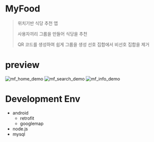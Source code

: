 # MyFood

> 위치기반 식당 추천 앱
>
> 사용자끼리 그룹을 만들어 식당을 추천
>
> QR 코드를 생성하여 쉽게 그룹을 생성 
선호 집합에서 비선호 집합을 제거

# preview
![mf_home_demo](https://cloud.githubusercontent.com/assets/3432994/26346578/a1ca205a-3fe1-11e7-83c2-0e2c46154d85.gif)
![mf_search_demo](https://cloud.githubusercontent.com/assets/3432994/26346592/aac1ce92-3fe1-11e7-8b3e-3497b9623ad0.gif)
![mf_info_demo](https://cloud.githubusercontent.com/assets/3432994/26346614/bdf13c96-3fe1-11e7-88a6-e5510a6bf454.gif)


# Development Env

* android
  * retrofit
  * googlemap
* node.js
* mysql



